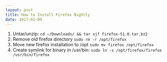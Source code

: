 ```yaml
---		
layout: post
title: How to Install Firefox Nightly
date: 2017-02-09
---
```



1. Untar/unzip: `cd ~/Downloads/ && tar xjf firefox-51.0.tar.bz2`
2. Remove old firefox directory `sudo rm -r /opt/firefox`
3. Move new firefox installation to /opt `sudo mv firefox /opt/firefox`
4. Create symlink for binary in /usr/bin: `sudo ln -s /opt/firefox/firefox /usr/bin/firefox`